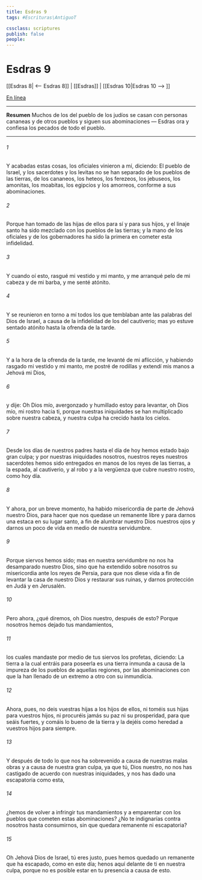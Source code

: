 ```yaml
---
title: Esdras 9
tags: #Escrituras\AntiguoT

cssclass: scriptures
publish: false
people:
---
```


# Esdras 9
[[Esdras 8| <-- Esdras 8]] | [[Esdras]] | [[Esdras 10|Esdras 10 --> ]]

[En línea](https://churchofjesuschrist.org/study/scriptures/ot/ezra/9?lang=spa)

---
__Resumen__
Muchos de los del pueblo de los judíos se casan con personas cananeas y de otros pueblos y siguen sus abominaciones — Esdras ora y confiesa los pecados de todo el pueblo.

---
###### 1 
Y acabadas estas cosas, los oficiales vinieron a mí, diciendo: El pueblo de Israel, y los sacerdotes y los levitas no se han separado de los pueblos de las tierras, de los cananeos, los heteos, los ferezeos, los jebuseos, los amonitas, los moabitas, los egipcios y los amorreos,  conforme a sus abominaciones.

###### 2 
Porque han tomado de las hijas de ellos para sí y para sus hijos, y el linaje santo ha sido mezclado con los pueblos de las tierras; y la mano de los oficiales y de los gobernadores ha sido la primera en cometer esta infidelidad.

###### 3 
Y cuando oí esto, rasgué mi vestido y mi manto, y me arranqué pelo de mi cabeza y de mi barba, y me senté atónito.

###### 4 
Y se reunieron en torno a mí todos los que temblaban ante las palabras del Dios de Israel, a causa de la infidelidad de los del cautiverio; mas yo estuve sentado atónito hasta la ofrenda de la tarde.

###### 5 
Y a la hora de la ofrenda de la tarde, me levanté de mi aflicción, y habiendo rasgado mi vestido y mi manto, me postré de rodillas y extendí mis manos a Jehová mi Dios,

###### 6 
y dije: Oh Dios mío, avergonzado y humillado estoy para levantar, oh Dios mío, mi rostro hacia ti, porque nuestras iniquidades se han multiplicado sobre nuestra cabeza, y nuestra culpa ha crecido hasta los cielos.

###### 7 
Desde los días de nuestros padres hasta el día de hoy hemos estado bajo gran culpa; y por nuestras iniquidades nosotros, nuestros reyes  nuestros sacerdotes hemos sido entregados en manos de los reyes de las tierras, a la espada, al cautiverio, y al robo y a la vergüenza que cubre nuestro rostro, como hoy día.

###### 8 
Y ahora, por un breve momento, ha habido misericordia de parte de Jehová nuestro Dios, para hacer que nos quedase un remanente libre y para darnos una estaca en su lugar santo, a fin de alumbrar nuestro Dios nuestros ojos y darnos un poco de vida en medio de nuestra servidumbre.

###### 9 
Porque siervos hemos sido; mas en nuestra servidumbre no nos ha desamparado nuestro Dios, sino que ha extendido sobre nosotros su misericordia ante los reyes de Persia, para que  nos diese vida a fin de levantar la casa de nuestro Dios y restaurar sus ruinas, y darnos protección en Judá y en Jerusalén.

###### 10 
Pero ahora, ¿qué diremos, oh Dios nuestro, después de esto? Porque nosotros hemos dejado tus mandamientos,

###### 11 
los cuales mandaste por medio de tus siervos los profetas, diciendo: La tierra a la cual entráis para poseerla es una tierra inmunda a causa de la impureza de los pueblos de aquellas regiones, por las abominaciones con que la han llenado de un extremo a otro con su inmundicia.

###### 12 
Ahora, pues, no deis vuestras hijas a los hijos de ellos, ni toméis sus hijas para vuestros hijos, ni procuréis jamás su paz ni su prosperidad, para que seáis fuertes, y comáis lo bueno de la tierra y la dejéis como heredad a vuestros hijos para siempre.

###### 13 
Y después de todo lo que nos ha sobrevenido a causa de nuestras malas obras y a causa de nuestra gran culpa, ya que tú, Dios nuestro, no nos has castigado de acuerdo con nuestras iniquidades, y nos has dado una escapatoria como esta,

###### 14 
¿hemos de volver a infringir tus mandamientos y a emparentar con los pueblos que cometen estas abominaciones? ¿No te indignarías contra nosotros hasta consumirnos, sin que quedara remanente ni escapatoria?

###### 15 
Oh Jehová Dios de Israel, tú eres justo, pues hemos quedado un remanente que ha escapado, como en este día; henos aquí delante de ti en nuestra culpa, porque no es posible estar en tu presencia a causa de esto.


